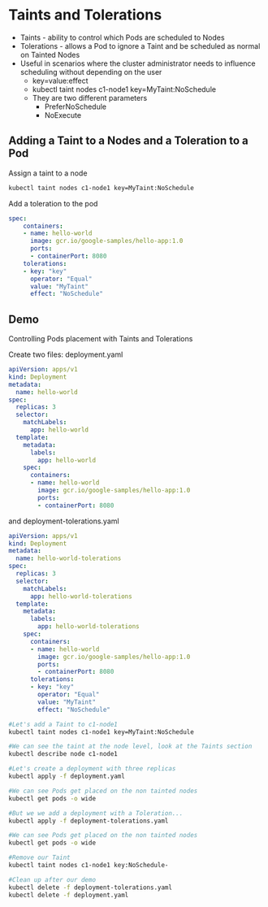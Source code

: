 # Taints and Tolerations

* Taints - ability to control which Pods are scheduled to Nodes
* Tolerations - allows a Pod to ignore a Taint and be scheduled as normal on Tainted Nodes
* Useful in scenarios where the cluster administrator needs to influence scheduling without depending on the user
  * key=value:effect
  * kubectl taint nodes c1-node1 key=MyTaint:NoSchedule
  * They are two different parameters
    * PreferNoSchedule
    * NoExecute

## Adding a Taint to a Nodes and a Toleration to a Pod

Assign a taint to a node

```bash
kubectl taint nodes c1-node1 key=MyTaint:NoSchedule
```

Add a toleration to the pod
```yaml
spec:
    containers:
    - name: hello-world
      image: gcr.io/google-samples/hello-app:1.0
      ports:
      - containerPort: 8080
    tolerations:
    - key: "key"
      operator: "Equal"
      value: "MyTaint"
      effect: "NoSchedule"
```

## Demo

Controlling Pods placement with Taints and Tolerations

Create two files: deployment.yaml
```yaml
apiVersion: apps/v1
kind: Deployment
metadata:
  name: hello-world
spec:
  replicas: 3
  selector:
    matchLabels:
      app: hello-world
  template:
    metadata:
      labels:
        app: hello-world
    spec:
      containers:
      - name: hello-world
        image: gcr.io/google-samples/hello-app:1.0
        ports:
        - containerPort: 8080
```

and deployment-tolerations.yaml
```yaml
apiVersion: apps/v1
kind: Deployment
metadata:
  name: hello-world-tolerations
spec:
  replicas: 3
  selector:
    matchLabels:
      app: hello-world-tolerations
  template:
    metadata:
      labels:
        app: hello-world-tolerations
    spec:
      containers:
      - name: hello-world
        image: gcr.io/google-samples/hello-app:1.0
        ports:
        - containerPort: 8080
      tolerations:
      - key: "key"
        operator: "Equal"
        value: "MyTaint"
        effect: "NoSchedule"
```

```bash
#Let's add a Taint to c1-node1
kubectl taint nodes c1-node1 key=MyTaint:NoSchedule

#We can see the taint at the node level, look at the Taints section
kubectl describe node c1-node1

#Let's create a deployment with three replicas
kubectl apply -f deployment.yaml

#We can see Pods get placed on the non tainted nodes
kubectl get pods -o wide

#But we we add a deployment with a Toleration...
kubectl apply -f deployment-tolerations.yaml

#We can see Pods get placed on the non tainted nodes
kubectl get pods -o wide

#Remove our Taint
kubectl taint nodes c1-node1 key:NoSchedule-

#Clean up after our demo
kubectl delete -f deployment-tolerations.yaml
kubectl delete -f deployment.yaml
```